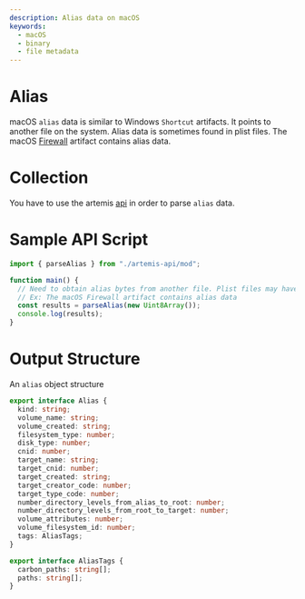 ```yaml
---
description: Alias data on macOS
keywords:
  - macOS
  - binary
  - file metadata
---
```


# Alias

macOS `alias` data is similar to Windows `Shortcut` artifacts. It points to
another file on the system. Alias data is sometimes found in plist files. The
macOS [Firewall](./firewall.md) artifact contains alias data.

# Collection

You have to use the artemis [api](../../API/overview.md) in order to parse
`alias` data.

# Sample API Script

```typescript
import { parseAlias } from "./artemis-api/mod";

function main() {
  // Need to obtain alias bytes from another file. Plist files may have alias data.
  // Ex: The macOS Firewall artifact contains alias data
  const results = parseAlias(new Uint8Array());
  console.log(results);
}
```

# Output Structure

An `alias` object structure

```typescript
export interface Alias {
  kind: string;
  volume_name: string;
  volume_created: string;
  filesystem_type: number;
  disk_type: number;
  cnid: number;
  target_name: string;
  target_cnid: number;
  target_created: string;
  target_creator_code: number;
  target_type_code: number;
  number_directory_levels_from_alias_to_root: number;
  number_directory_levels_from_root_to_target: number;
  volume_attributes: number;
  volume_filesystem_id: number;
  tags: AliasTags;
}

export interface AliasTags {
  carbon_paths: string[];
  paths: string[];
}
```
